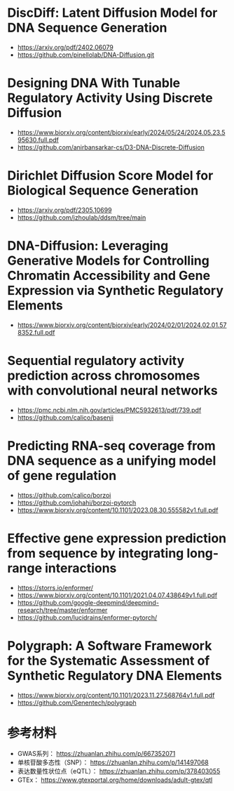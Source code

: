 # DiscDiff: Latent Diffusion Model for DNA Sequence Generation
- https://arxiv.org/pdf/2402.06079
- https://github.com/pinellolab/DNA-Diffusion.git

# Designing DNA With Tunable Regulatory Activity Using Discrete Diffusion

- https://www.biorxiv.org/content/biorxiv/early/2024/05/24/2024.05.23.595630.full.pdf
- https://github.com/anirbansarkar-cs/D3-DNA-Discrete-Diffusion

# Dirichlet Diffusion Score Model for Biological Sequence Generation
- https://arxiv.org/pdf/2305.10699
- https://github.com/jzhoulab/ddsm/tree/main

# DNA-Diffusion: Leveraging Generative Models for Controlling Chromatin Accessibility and Gene Expression via Synthetic Regulatory Elements
- https://www.biorxiv.org/content/biorxiv/early/2024/02/01/2024.02.01.578352.full.pdf

# Sequential regulatory activity prediction across chromosomes with convolutional neural networks
- https://pmc.ncbi.nlm.nih.gov/articles/PMC5932613/pdf/739.pdf
- https://github.com/calico/basenji

# Predicting RNA-seq coverage from DNA sequence as a unifying model of gene regulation
- https://github.com/calico/borzoi
- https://github.com/johahi/borzoi-pytorch
- https://www.biorxiv.org/content/10.1101/2023.08.30.555582v1.full.pdf

# Effective gene expression prediction from sequence by integrating long-range interactions
- https://storrs.io/enformer/
- https://www.biorxiv.org/content/10.1101/2021.04.07.438649v1.full.pdf
- https://github.com/google-deepmind/deepmind-research/tree/master/enformer
- https://github.com/lucidrains/enformer-pytorch/

# Polygraph: A Software Framework for the Systematic Assessment of Synthetic Regulatory DNA Elements
- https://www.biorxiv.org/content/10.1101/2023.11.27.568764v1.full.pdf
- https://github.com/Genentech/polygraph

# 参考材料
- GWAS系列： https://zhuanlan.zhihu.com/p/667352071
- 单核苷酸多态性（SNP）： https://zhuanlan.zhihu.com/p/141497068
- 表达数量性状位点（eQTL）： https://zhuanlan.zhihu.com/p/378403055
- GTEx： https://www.gtexportal.org/home/downloads/adult-gtex/qtl


